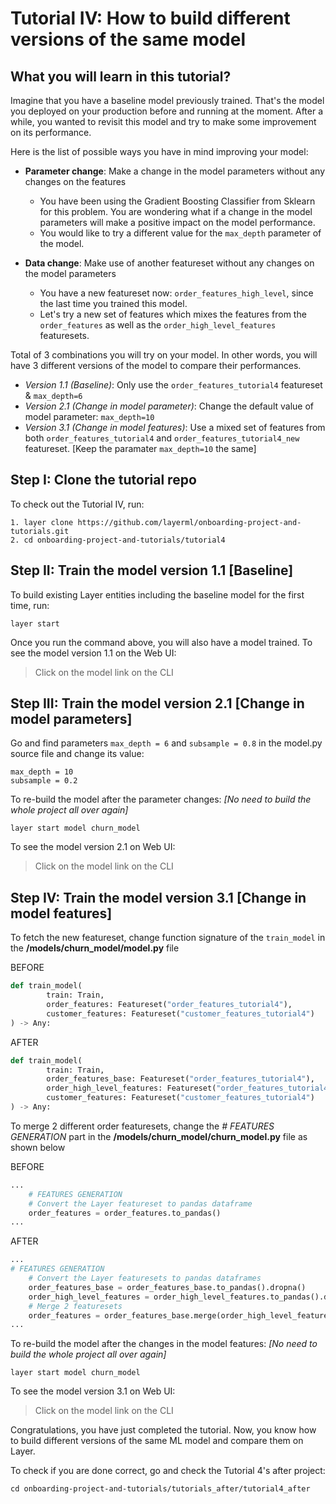 # Tutorial IV: How to build different versions of the same model


## What you will learn in this tutorial?

Imagine that you have a baseline model previously trained. 
That's the model you deployed on your production before and running at the moment. 
After a while, you wanted to revisit this model and try to make some improvement on its performance. 


Here is the list of possible ways you have in mind improving your model:
- **Parameter change**: Make a change in the model parameters without any changes on the features
  - You have been using the Gradient Boosting Classifier from Sklearn for this problem. 
  You are wondering what if a change in the model parameters will make a positive impact on the model performance.
  - You would like to try a different value for the `max_depth` parameter of the model.
  

- **Data change**: Make use of another featureset without any changes on the model parameters
  - You have a new featureset now: `order_features_high_level`, since the last time you trained this model.
  - Let's try a new set of features which mixes the features from the `order_features` as well as the `order_high_level_features` featuresets.



Total of 3 combinations you will try on your model. 
In other words, you will have 3 different versions of the model to compare their performances.
- _Version 1.1 (Baseline)_: Only use the `order_features_tutorial4` featureset & `max_depth=6`
- _Version 2.1 (Change in model parameter)_: Change the default value of model parameter: `max_depth=10`
- _Version 3.1 (Change in model features)_: Use a mixed set of features from both `order_features_tutorial4` and `order_features_tutorial4_new` featureset. [Keep the paramater `max_depth=10` the same]


## Step I: Clone the tutorial repo
To check out the Tutorial IV, run:
```commandline
1. layer clone https://github.com/layerml/onboarding-project-and-tutorials.git
2. cd onboarding-project-and-tutorials/tutorial4
```

## Step II: Train the model version 1.1 [Baseline]
To build existing Layer entities including the baseline model for the first time, run:
```commandline
layer start
```

Once you run the command above, you will also have a model trained. To see the model version 1.1 on the Web UI:
> Click on the model link on the CLI

## Step III: Train the model version 2.1 [Change in model parameters]
Go and find parameters `max_depth = 6` and `subsample = 0.8` in the model.py source file and change its value:
```commandline
max_depth = 10
subsample = 0.2
```

To re-build the model after the parameter changes: 
_[No need to build the whole project all over again]_
```commandline
layer start model churn_model
```

To see the model version 2.1 on Web UI:
> Click on the model link on the CLI 

## Step IV: Train the model version 3.1 [Change in model features]
To fetch the new featureset, change function signature of the `train_model` in the **/models/churn_model/model.py** file

BEFORE
```python
def train_model(
        train: Train,
        order_features: Featureset("order_features_tutorial4"),
        customer_features: Featureset("customer_features_tutorial4")
) -> Any:
```

AFTER
```python
def train_model(
        train: Train,
        order_features_base: Featureset("order_features_tutorial4"),
        order_high_level_features: Featureset("order_features_tutorial4_new"),
        customer_features: Featureset("customer_features_tutorial4")
) -> Any:
```

To merge 2 different order featuresets, change the  _# FEATURES GENERATION_ part in the **/models/churn_model/churn_model.py** file as shown below

BEFORE
```python
...
    # FEATURES GENERATION
    # Convert the Layer featureset to pandas dataframe
    order_features = order_features.to_pandas()
...
```
AFTER
```python
...
# FEATURES GENERATION
    # Convert the Layer featuresets to pandas dataframes
    order_features_base = order_features_base.to_pandas().dropna()
    order_high_level_features = order_high_level_features.to_pandas().dropna()
    # Merge 2 featuresets
    order_features = order_features_base.merge(order_high_level_features, left_on='ORDER_ID', right_on='ORDER_ID', how='left')
...
```

To re-build the model after the changes in the model features: 
_[No need to build the whole project all over again]_
```commandline
layer start model churn_model
```

To see the model version 3.1 on Web UI:
> Click on the model link on the CLI 

Congratulations, you have just completed the tutorial. Now, you know how to build different versions of the same ML model and compare them on Layer.

To check if you are done correct, go and check the Tutorial 4's after project:
```commandline
cd onboarding-project-and-tutorials/tutorials_after/tutorial4_after
```